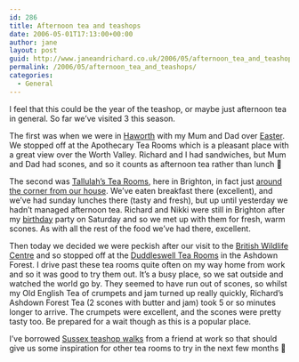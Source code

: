 ```yaml
---
id: 286
title: Afternoon tea and teashops
date: 2006-05-01T17:13:00+00:00
author: jane
layout: post
guid: http://www.janeandrichard.co.uk/2006/05/afternoon_tea_and_teashops
permalink: /2006/05/afternoon_tea_and_teashops/
categories:
  - General
---
```

I feel that this could be the year of the teashop, or maybe just afternoon tea in general. So far we&#8217;ve visited 3 this season.

The first was when we were in [Haworth](http://www.haworthvillage.co.uk/foodanddrink.htm) with my Mum and Dad over [Easter](http://v1.janeandrichard.co.uk/photos/easter2006/). We stopped off at the Apothecary Tea Rooms which is a pleasant place with a great view over the Worth Valley. Richard and I had sandwiches, but Mum and Dad had scones, and so it counts as afternoon tea rather than lunch 🙂

The second was [Tallulah&#8217;s Tea Rooms](http://principiagastronomica.com/post/9), here in Brighton, in fact just [around the corner from our house](http://maps.google.co.uk/maps?f=q&hl=en&q=Hampton+Place,+Brighton+and+Hove,+BN1&ll=50.826813,-0.149946&spn=0.022879,0.069609&om=1). We&#8217;ve eaten breakfast there (excellent), and we&#8217;ve had sunday lunches there (tasty and fresh), but up until yesterday we hadn&#8217;t managed afternoon tea. Richard and Nikki were still in Brighton after my [birthday](http://v1.janeandrichard.co.uk/photos/janebirthdayweekend2006/) party on Saturday and so we met up with them for fresh, warm scones. As with all the rest of the food we&#8217;ve had there, excellent.

Then today we decided we were peckish after our visit to the [British Wildlife Centre](http://www.britishwildlifecentre.co.uk/information/infoframeset.htm) and so stopped off at the [Duddleswell Tea Rooms](http://www.duddleswelltearooms.co.uk/) in the Ashdown Forest. I drive past these tea rooms quite often on my way home from work and so it was good to try them out. It&#8217;s a busy place, so we sat outside and watched the world go by. They seemed to have run out of scones, so whilst my Old English Tea of crumpets and jam turned up really quickly, Richard&#8217;s Ashdown Forest Tea (2 scones with butter and jam) took 5 or so minutes longer to arrive. The crumpets were excellent, and the scones were pretty tasty too. Be prepared for a wait though as this is a popular place.

I&#8217;ve borrowed [Sussex teashop walks](http://www.amazon.co.uk/exec/obidos/ASIN/1853066230/richarddallaway/026-6577790-7006028) from a friend at work so that should give us some inspiration for other tea rooms to try in the next few months 🙂